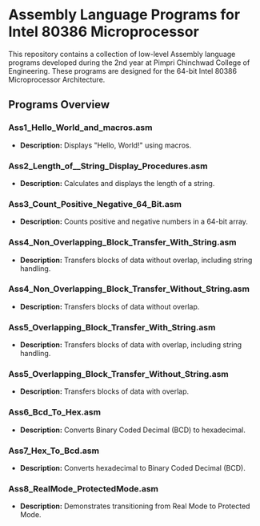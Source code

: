 # Assembly Language Programs for Intel 80386 Microprocessor

This repository contains a collection of low-level Assembly language programs developed during the 2nd year at Pimpri Chinchwad College of Engineering. These programs are designed for the 64-bit Intel 80386 Microprocessor Architecture.

## Programs Overview

### Ass1_Hello_World_and_macros.asm

- **Description:** Displays "Hello, World!" using macros.

### Ass2_Length_of__String_Display_Procedures.asm

- **Description:** Calculates and displays the length of a string.

### Ass3_Count_Positive_Negative_64_Bit.asm

- **Description:** Counts positive and negative numbers in a 64-bit array.

### Ass4_Non_Overlapping_Block_Transfer_With_String.asm

- **Description:** Transfers blocks of data without overlap, including string handling.

### Ass4_Non_Overlapping_Block_Transfer_Without_String.asm

- **Description:** Transfers blocks of data without overlap.

### Ass5_Overlapping_Block_Transfer_With_String.asm

- **Description:** Transfers blocks of data with overlap, including string handling.

### Ass5_Overlapping_Block_Transfer_Without_String.asm

- **Description:** Transfers blocks of data with overlap.

### Ass6_Bcd_To_Hex.asm

- **Description:** Converts Binary Coded Decimal (BCD) to hexadecimal.

### Ass7_Hex_To_Bcd.asm

- **Description:** Converts hexadecimal to Binary Coded Decimal (BCD).

### Ass8_RealMode_ProtectedMode.asm

- **Description:** Demonstrates transitioning from Real Mode to Protected Mode.
